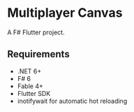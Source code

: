 # Multiplayer Canvas

A F# Flutter project.

## Requirements

- .NET 6+
- F# 6
- Fable 4+
- Flutter SDK
- inotifywait for automatic hot reloading